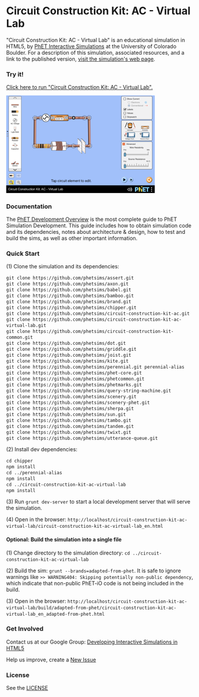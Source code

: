 Circuit Construction Kit: AC - Virtual Lab
=============
"Circuit Construction Kit: AC - Virtual Lab" is an educational simulation in HTML5, by <a href="https://phet.colorado.edu/" target="_blank">PhET
Interactive Simulations</a>
at the University of Colorado Boulder. For a description of this simulation, associated resources, and a link to the
published version,
<a href="https://phet.colorado.edu/en/simulation/circuit-construction-kit-ac-virtual-lab" target="_blank">visit the simulation's web page</a>.

### Try it!

<a href="https://phet.colorado.edu/sims/html/circuit-construction-kit-ac-virtual-lab/latest/circuit-construction-kit-ac-virtual-lab_en.html" target="_blank">Click here to
run "Circuit Construction Kit: AC - Virtual Lab".</a>

<a href="https://phet.colorado.edu/sims/html/circuit-construction-kit-ac-virtual-lab/latest/circuit-construction-kit-ac-virtual-lab_en.html" target="_blank">
<img src="https://raw.githubusercontent.com/phetsims/circuit-construction-kit-ac-virtual-lab/main/assets/circuit-construction-kit-ac-virtual-lab-screenshot.png" alt="Screenshot" style="width: 400px;"/>
</a>

### Documentation

The <a href="https://github.com/phetsims/phet-info/blob/main/doc/phet-development-overview.md" target="_blank">PhET
Development Overview</a> is the most complete guide to PhET Simulation Development. This guide includes how to obtain
simulation code and its dependencies, notes about architecture & design, how to test and build the sims, as well as
other important information.

### Quick Start

(1) Clone the simulation and its dependencies:

```
git clone https://github.com/phetsims/assert.git
git clone https://github.com/phetsims/axon.git
git clone https://github.com/phetsims/babel.git
git clone https://github.com/phetsims/bamboo.git
git clone https://github.com/phetsims/brand.git
git clone https://github.com/phetsims/chipper.git
git clone https://github.com/phetsims/circuit-construction-kit-ac.git
git clone https://github.com/phetsims/circuit-construction-kit-ac-virtual-lab.git
git clone https://github.com/phetsims/circuit-construction-kit-common.git
git clone https://github.com/phetsims/dot.git
git clone https://github.com/phetsims/griddle.git
git clone https://github.com/phetsims/joist.git
git clone https://github.com/phetsims/kite.git
git clone https://github.com/phetsims/perennial.git perennial-alias
git clone https://github.com/phetsims/phet-core.git
git clone https://github.com/phetsims/phetcommon.git
git clone https://github.com/phetsims/phetmarks.git
git clone https://github.com/phetsims/query-string-machine.git
git clone https://github.com/phetsims/scenery.git
git clone https://github.com/phetsims/scenery-phet.git
git clone https://github.com/phetsims/sherpa.git
git clone https://github.com/phetsims/sun.git
git clone https://github.com/phetsims/tambo.git
git clone https://github.com/phetsims/tandem.git
git clone https://github.com/phetsims/twixt.git
git clone https://github.com/phetsims/utterance-queue.git
```

(2) Install dev dependencies:

```
cd chipper
npm install
cd ../perennial-alias
npm install
cd ../circuit-construction-kit-ac-virtual-lab
npm install
```

(3) Run `grunt dev-server` to start a local development server that will serve the simulation.

(4) Open in the browser: `http://localhost/circuit-construction-kit-ac-virtual-lab/circuit-construction-kit-ac-virtual-lab_en.html`

#### Optional: Build the simulation into a single file

(1) Change directory to the simulation directory: `cd ../circuit-construction-kit-ac-virtual-lab`

(2) Build the sim: `grunt --brands=adapted-from-phet`. It is safe to ignore warnings
like `>> WARNING404: Skipping potentially non-public dependency`, which indicate that non-public PhET-iO code is not
being included in the build.

(3) Open in the
browser: `http://localhost/circuit-construction-kit-ac-virtual-lab/build/adapted-from-phet/circuit-construction-kit-ac-virtual-lab_en_adapted-from-phet.html`

### Get Involved

Contact us at our Google
Group: <a href="http://groups.google.com/forum/#!forum/developing-interactive-simulations-in-html5" target="_blank">
Developing Interactive Simulations in HTML5</a>

Help us improve, create a <a href="http://github.com/phetsims/circuit-construction-kit-ac-virtual-lab/issues/new" target="_blank">New Issue</a>

### License

See the <a href="https://github.com/phetsims/circuit-construction-kit-ac-virtual-lab/blob/main/LICENSE" target="_blank">LICENSE</a>

